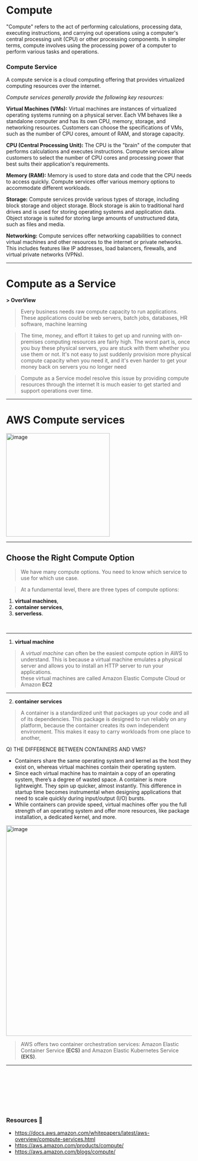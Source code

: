 # Compute
"Compute" refers to the act of performing calculations, processing data, executing instructions, and carrying out operations using a computer's central processing unit (CPU) or other processing components. In simpler terms, compute involves using the processing power of a computer to perform various tasks and operations.


### Compute Service
A compute service is a cloud computing offering that provides virtualized computing resources over the internet.

_Compute services generally provide the following key resources:_ 

__Virtual Machines (VMs):__ Virtual machines are instances of virtualized operating systems running on a physical server. Each VM behaves like a standalone computer and has its own CPU, memory, storage, and networking resources. Customers can choose the specifications of VMs, such as the number of CPU cores, amount of RAM, and storage capacity.

__CPU (Central Processing Unit):__ The CPU is the "brain" of the computer that performs calculations and executes instructions. Compute services allow customers to select the number of CPU cores and processing power that best suits their application's requirements.

__Memory (RAM):__ Memory is used to store data and code that the CPU needs to access quickly. Compute services offer various memory options to accommodate different workloads.

__Storage:__ Compute services provide various types of storage, including block storage and object storage. Block storage is akin to traditional hard drives and is used for storing operating systems and application data. Object storage is suited for storing large amounts of unstructured data, such as files and media.

__Networking:__ Compute services offer networking capabilities to connect virtual machines and other resources to the internet or private networks. This includes features like IP addresses, load balancers, firewalls, and virtual private networks (VPNs).

<hr/>

# Compute as a Service
__> OverView__   
> Every business needs raw compute capacity to run applications. These applications could be web servers, batch jobs, databases, HR software, machine learning       
  
> The time, money, and effort it takes to get up and running with on-premises computing resources are fairly high. The worst part is, once you buy these physical servers, you are stuck with them whether you use them or not. It's not easy to just suddenly provision more physical compute capacity when you need it, and it's even harder to get your money back on servers you no longer need

> Compute as a Service model resolve this issue by providing compute resources through the internet
> It is much easier to get started and support operations over time.


<hr>

# AWS Compute services
<img width="281" alt="image" src="https://github.com/Akashay-Anand/Learn-AWS/assets/82114930/c92cd806-5582-451e-ab88-4ae2a46e5d51">

<hr>

## Choose the Right Compute Option

> We have many compute options. You need to know which service to use for which use case.

> At a fundamental level, there are three types of compute options:     
1. __virtual machines__,  
2. __container services__,  
3. __serverless__.   

<br/>
<hr/>

1.  __virtual machine__
> A _virtual machine_ can often be the easiest compute option in AWS to understand. This is because a virtual machine emulates a physical server and allows you to install an HTTP server to run your applications.    
> these virtual machines are called Amazon Elastic Compute Cloud or Amazon __EC2__

 <hr/>

 2. __container services__

> A container is a standardized unit that packages up your code and all of its dependencies. This package is designed to run reliably on any platform, because the container creates its own independent environment. This makes it easy to carry workloads from one place to another,
> 

Q) THE DIFFERENCE BETWEEN CONTAINERS AND VMS?
* Containers share the same operating system and kernel as the host they exist on, whereas virtual machines contain their operating system.
* Since each virtual machine has to maintain a copy of an operating system, there’s a degree of wasted space. A container is more lightweight. They spin up quicker, almost instantly. This difference in startup time becomes instrumental when designing applications that need to scale quickly during input/output (I/O) bursts.
* While containers can provide speed, virtual machines offer you the full strength of an operating system and offer more resources, like package installation, a dedicated kernel, and more.

<img width="572" alt="image" src="https://github.com/Akashay-Anand/Learn-AWS/assets/82114930/9f73f2ec-d949-47dc-bcee-b16733dd5055">

<br/>

> AWS offers two container orchestration services: Amazon Elastic Container Service __(ECS)__ and Amazon Elastic Kubernetes Service __(EKS)__.


<hr/>

<br/>
<br/>
<br/>



<br/>
<br/>
<br/>

### Resources 📑

* https://docs.aws.amazon.com/whitepapers/latest/aws-overview/compute-services.html
* https://aws.amazon.com/products/compute/
* https://aws.amazon.com/blogs/compute/


